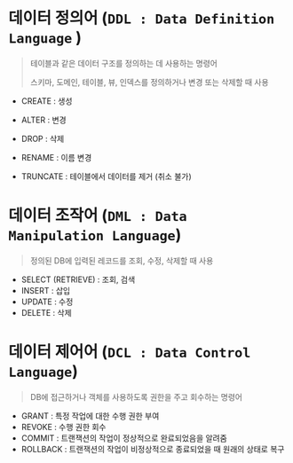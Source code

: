 # 데이터 정의어 (`DDL : Data Definition Language` )

> 테이블과 같은 데이터 구조를 정의하는 데 사용하는 명령어
>
> 스키마, 도메인, 테이블, 뷰, 인덱스를 정의하거나 변경 또는 삭제할 때 사용

- CREATE : 생성

- ALTER : 변경

- DROP : 삭제

- RENAME : 이름 변경

- TRUNCATE : 테이블에서 데이터를 제거 (취소 불가)

  

# 데이터 조작어 (`DML : Data Manipulation Language`)

> 정의된 DB에 입력된 레코드를 조회, 수정, 삭제할 때 사용

* SELECT (RETRIEVE) : 조회, 검색
* INSERT : 삽입
* UPDATE : 수정
* DELETE : 삭제



# 데이터 제어어 (`DCL : Data Control Language`)

> DB에 접근하거나 객체를 사용하도록 권한을 주고 회수하는 명령어

* GRANT : 특정 작업에 대한 수행 권한 부여
* REVOKE : 수행 권한 회수
* COMMIT : 트랜잭션의 작업이 정상적으로 완료되었음을 알려줌
* ROLLBACK : 트랜잭션의 작업이 비정상적으로 종료되었을 때 원래의 상태로 복구